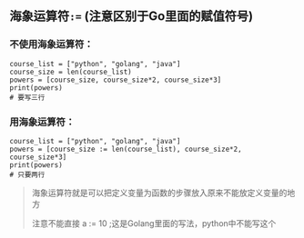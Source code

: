 
## 海象运算符`:=` (注意区别于Go里面的赋值符号)
### 不使用海象运算符：
    course_list = ["python", "golang", "java"]
    course_size = len(course_list)
    powers = [course_size, course_size*2, course_size*3]
    print(powers)
    # 要写三行
### 用海象运算符：
    course_list = ["python", "golang", "java"]
    powers = [course_size := len(course_list), course_size*2, course_size*3]
    print(powers)
    # 只要两行

>海象运算符就是可以把定义变量为函数的步骤放入原来不能放定义变量的地方
> 
>注意不能直接 a := 10 ;这是Golang里面的写法，python中不能写这个
